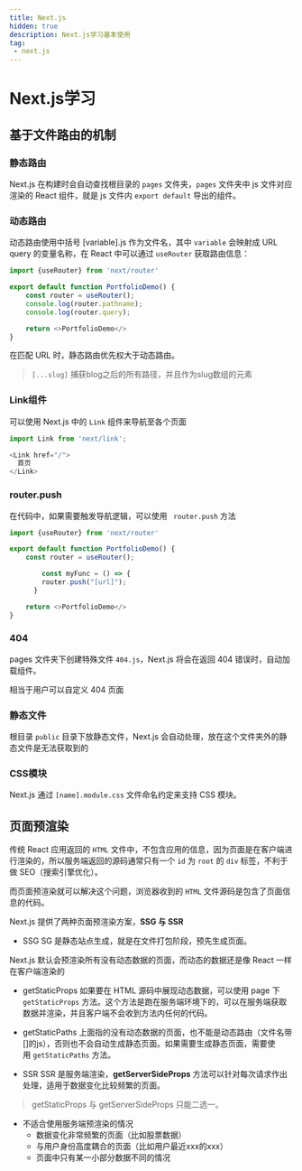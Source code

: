 ```yaml
---
title: Next.js
hidden: true
description: Next.js学习基本使用
tag: 
 - next.js
---
```


# Next.js学习

## 基于文件路由的机制

### 静态路由

Next.js 在构建时会自动查找根目录的 `pages` 文件夹，`pages` 文件夹中 js 文件对应渲染的 React 组件，就是 js 文件内 `export default` 导出的组件。

### 动态路由

动态路由使用中括号 [variable].js 作为文件名，其中 `variable` 会映射成 URL query 的变量名称，在 React 中可以通过 `useRouter` 获取路由信息：
```js
import {useRouter} from 'next/router'

export default function PortfolioDemo() {
    const router = useRouter();
    console.log(router.pathname);
    console.log(router.query);

    return <>PortfolioDemo</>
}
```

在匹配 URL 时，静态路由优先权大于动态路由。

> `[...slug]` 捕获blog之后的所有路径，并且作为slug数组的元素

### Link组件

可以使用 Next.js 中的 `Link` 组件来导航至各个页面
```js
import Link from 'next/link';

<Link href="/">
  首页
</Link>
```

### router.push

在代码中，如果需要触发导航逻辑，可以使用 ` router.push` 方法
```js
import {useRouter} from 'next/router'

export default function PortfolioDemo() {
    const router = useRouter();

		const myFunc = () => {
	    router.push("[url]");
	  }

    return <>PortfolioDemo</>
}
```

### 404

pages 文件夹下创建特殊文件 `404.js`，Next.js 将会在返回 404 错误时，自动加载组件。

相当于用户可以自定义 404 页面

### 静态文件

根目录 `public` 目录下放静态文件，Next.js 会自动处理，放在这个文件夹外的静态文件是无法获取到的

### CSS模块

Next.js 通过 `[name].module.css` 文件命名约定来支持 CSS 模块。


## 页面预渲染

传统 React 应用返回的 `HTML` 文件中，不包含应用的信息，因为页面是在客户端进行渲染的，所以服务端返回的源码通常只有一个 `id` 为 `root` 的 `div` 标签，不利于做 SEO（搜索引擎优化）。

而页面预渲染就可以解决这个问题，浏览器收到的 `HTML` 文件源码是包含了页面信息的代码。

Next.js 提供了两种页面预渲染方案，**SSG 与 SSR**

+ SSG
SG 是静态站点生成，就是在文件打包阶段，预先生成页面。

Next.js 默认会预渲染所有没有动态数据的页面，而动态的数据还是像 React 一样在客户端渲染的

  + getStaticProps
    如果要在 HTML 源码中展现动态数据，可以使用 page 下 `getStaticProps` 方法。这个方法是跑在服务端环境下的，可以在服务端获取数据并渲染，并且客户端不会收到方法内任何的代码。
  + getStaticPaths
    上面指的没有动态数据的页面，也不能是动态路由（文件名带[]的js），否则也不会自动生成静态页面。如果需要生成静态页面，需要使用 `getStaticPaths` 方法。

+ SSR
SSR 是服务端渲染，**getServerSideProps** 方法可以针对每次请求作出处理，适用于数据变化比较频繁的页面。
> getStaticProps 与 getServerSideProps 只能二选一。

+ 不适合使用服务端预渲染的情况
  + 数据变化非常频繁的页面（比如股票数据）
  + 与用户身份高度耦合的页面（比如用户最近xxx的xxx）
  + 页面中只有某一小部分数据不同的情况

